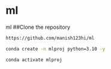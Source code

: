 # ml
ml
##Clone the repository

```bash
https://github.com/manish123hi/ml
```

```bash
conda create -n mlproj python=3.10 -y
```


```bash
conda activate mlproj
```

